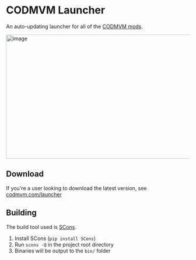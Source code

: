
# CODMVM Launcher

An auto-updating launcher for all of the [CODMVM mods](https://codmvm.com/mods).

<img width="766" height="339" alt="image" src="https://github.com/user-attachments/assets/9110776c-880b-4732-a72c-9a1744210d11" />

## Download
If you're a user looking to download the latest version, see [codmvm.com/launcher](https://codmvm.com/launcher)

## Building
The build tool used is [SCons](https://scons.org/).

1. Install SCons (`pip install SCons`)
2. Run `scons -Q` in the project root directory
3. Binaries will be output to the `bin/` folder
